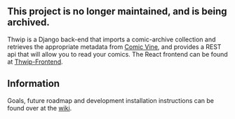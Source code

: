 ## This project is no longer maintained, and is being archived.

Thwip is a Django back-end that imports a comic-archive collection and retrieves the appropriate metadata from [Comic Vine](https://comicvine.gamespot.com/api/), and provides a REST api that will allow you to read your comics. The React frontend can be found at [Thwip-Frontend](https://github.com/bpepple/thwip-frontend).

## Information
Goals, future roadmap and development installation instructions can be found over at the [wiki](https://github.com/bpepple/thwip/wiki).
